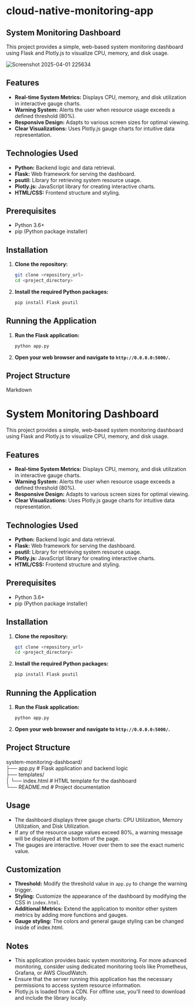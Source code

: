 # cloud-native-monitoring-app

## System Monitoring Dashboard

This project provides a simple, web-based system monitoring dashboard using Flask and Plotly.js to visualize CPU, memory, and disk usage.

![Screenshot 2025-04-01 225634](https://github.com/user-attachments/assets/396f6431-16a6-4aa7-b303-35066b92385f)

## Features

* **Real-time System Metrics:** Displays CPU, memory, and disk utilization in interactive gauge charts.
* **Warning System:** Alerts the user when resource usage exceeds a defined threshold (80%).
* **Responsive Design:** Adapts to various screen sizes for optimal viewing.
* **Clear Visualizations:** Uses Plotly.js gauge charts for intuitive data representation.

## Technologies Used

* **Python:** Backend logic and data retrieval.
* **Flask:** Web framework for serving the dashboard.
* **psutil:** Library for retrieving system resource usage.
* **Plotly.js:** JavaScript library for creating interactive charts.
* **HTML/CSS:** Frontend structure and styling.

## Prerequisites

* Python 3.6+
* pip (Python package installer)

## Installation

1.  **Clone the repository:**

    ```bash
    git clone <repository_url>
    cd <project_directory>
    ```

2.  **Install the required Python packages:**

    ```bash
    pip install Flask psutil
    ```

## Running the Application

1.  **Run the Flask application:**

    ```bash
    python app.py
    ```

2.  **Open your web browser and navigate to `http://0.0.0.0:5000/`.**

## Project Structure

Markdown

# System Monitoring Dashboard

This project provides a simple, web-based system monitoring dashboard using Flask and Plotly.js to visualize CPU, memory, and disk usage.

## Features

* **Real-time System Metrics:** Displays CPU, memory, and disk utilization in interactive gauge charts.
* **Warning System:** Alerts the user when resource usage exceeds a defined threshold (80%).
* **Responsive Design:** Adapts to various screen sizes for optimal viewing.
* **Clear Visualizations:** Uses Plotly.js gauge charts for intuitive data representation.

## Technologies Used

* **Python:** Backend logic and data retrieval.
* **Flask:** Web framework for serving the dashboard.
* **psutil:** Library for retrieving system resource usage.
* **Plotly.js:** JavaScript library for creating interactive charts.
* **HTML/CSS:** Frontend structure and styling.

## Prerequisites

* Python 3.6+
* pip (Python package installer)

## Installation

1.  **Clone the repository:**

    ```bash
    git clone <repository_url>
    cd <project_directory>
    ```

2.  **Install the required Python packages:**

    ```bash
    pip install Flask psutil
    ```

## Running the Application

1.  **Run the Flask application:**

    ```bash
    python app.py
    ```

2.  **Open your web browser and navigate to `http://0.0.0.0:5000/`.**

## Project Structure

system-monitoring-dashboard/  
├── app.py          # Flask application and backend logic  
├── templates/  
│   └── index.html  # HTML template for the dashboard  
└── README.md       # Project documentation  


## Usage

* The dashboard displays three gauge charts: CPU Utilization, Memory Utilization, and Disk Utilization.
* If any of the resource usage values exceed 80%, a warning message will be displayed at the bottom of the page.
* The gauges are interactive. Hover over them to see the exact numeric value.

## Customization

* **Threshold:** Modify the threshold value in `app.py` to change the warning trigger.
* **Styling:** Customize the appearance of the dashboard by modifying the CSS in `index.html`.
* **Additional Metrics:** Extend the application to monitor other system metrics by adding more functions and gauges.
* **Gauge styling:** The colors and general gauge styling can be changed inside of index.html.

## Notes

* This application provides basic system monitoring. For more advanced monitoring, consider using dedicated monitoring tools like Prometheus, Grafana, or AWS CloudWatch.
* Ensure that the server running this application has the necessary permissions to access system resource information.
* Plotly.js is loaded from a CDN. For offline use, you'll need to download and include the library locally.
